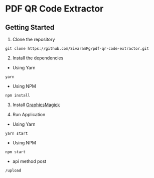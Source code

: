 # PDF QR Code Extractor

## Getting Started

1. Clone the repository

```shell
git clone https://github.com/SivaramPg/pdf-qr-code-extractor.git
```

2. Install the dependencies

- Using Yarn

```shell
yarn
```

- Using NPM

```shell
npm install
```

3. Install [GraphicsMagick](https://github.com/yakovmeister/pdf2image/blob/HEAD/docs/gm-installation.md)

4. Run Application

- Using Yarn

```shell
yarn start
```

- Using NPM

```shell
npm start
```

- api method post
```shell
/upload
```
